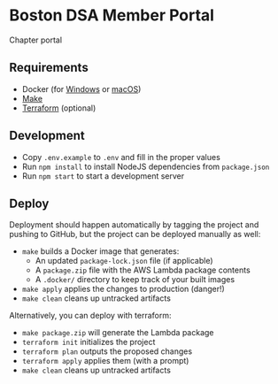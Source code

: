 # Boston DSA Member Portal

Chapter portal


## Requirements

- Docker (for [Windows](https://docs.docker.com/docker-for-windows/) or [macOS](https://docs.docker.com/docker-for-mac/))
- [Make](https://www.gnu.org/software/make/manual/make.html)
- [Terraform](https://terraform.io) (optional)

## Development

- Copy `.env.example` to `.env` and fill in the proper values
- Run `npm install` to install NodeJS dependencies from `package.json`
- Run `npm start` to start a development server

## Deploy

Deployment should happen automatically by tagging the project and pushing to GitHub, but the project can be deployed manually as well:

- `make` builds a Docker image that generates:
  - An updated `package-lock.json` file (if applicable)
  - A `package.zip` file with the AWS Lambda package contents
  - A `.docker/` directory to keep track of your built images
- `make apply` applies the changes to production (danger!)
- `make clean` cleans up untracked artifacts

Alternatively, you can deploy with terraform:

- `make package.zip` will generate the Lambda package
- `terraform init` initializes the project
- `terraform plan` outputs the proposed changes
- `terraform apply` applies them (with a prompt)
- `make clean` cleans up untracked artifacts
